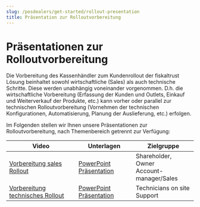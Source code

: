 ```yaml
---
slug: /posdealers/get-started/rollout-presentation
title: Präsentation zur Rolloutvorbereitung
---
```


# Präsentationen zur Rolloutvorbereitung

Die Vorbereitung des Kassenhändler zum Kundenrollout der fiskaltrust Lösung beinhaltet sowohl wirtschaftliche (Sales) als auch technische Schritte. Diese werden unabhängig voneinander vorgenommen. D.h. die wirtschaftliche Vorbereitung (Erfassung der Kunden und Outlets, Einkauf und Weiterverkauf der Produkte, etc.) kann vorher oder parallel zur technischen Rolloutvorbereitung (Vornehmen der technischen Konfigurationen, Automatisierung, Planung der Auslieferung, etc.) erfolgen. 

Im Folgenden stellen wir Ihnen unsere Präsentationen zur Rolloutvorbereitung, nach Themenbereich getrennt zur Verfügung:

| Video                                                    | Unterlagen                                                   | Zielgruppe                                                   |
| -----------------------------------------------------------| ------------------------------------------------------------ | ------------------------------------------------------------ |
| [Vorbereitung sales Rollout](https://youtu.be/jHTIfADClQ4)| [PowerPoint Präsentation](presentations/sales/media/posdealer-sales-rollout.pptx) | Shareholder, Owner<br/>Account-manager/Sales |
|[Vorbereitung technisches Rollout](https://youtu.be/9Lr7uxNORvc) | [PowerPoint Präsentation](presentations/tech/media/posdealer-tech-rollout.pptx) | Technicians on site<br/>Support |
